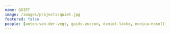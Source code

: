 ```yaml
---
name: QUIET
image: /images/projects/quiet.jpg
featured: false
people: [anton-van-der-vegt, guido-zuccon, daniel-locke, monica-noselli]
---
```

